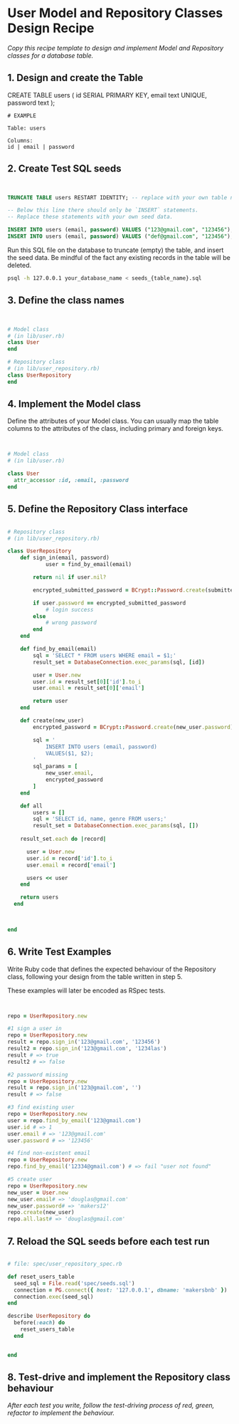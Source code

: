 # User Model and Repository Classes Design Recipe

_Copy this recipe template to design and implement Model and Repository classes for a database table._

## 1. Design and create the Table

CREATE TABLE users (
  id SERIAL PRIMARY KEY,
  email text UNIQUE,
  password text
);


```
# EXAMPLE

Table: users

Columns:
id | email | password
```

## 2. Create Test SQL seeds


```sql


TRUNCATE TABLE users RESTART IDENTITY; -- replace with your own table name.

-- Below this line there should only be `INSERT` statements.
-- Replace these statements with your own seed data.

INSERT INTO users (email, password) VALUES ("123@gmail.com", "123456");
INSERT INTO users (email, password) VALUES ("def@gmail.com", "123456");
```

Run this SQL file on the database to truncate (empty) the table, and insert the seed data. Be mindful of the fact any existing records in the table will be deleted.

```bash
psql -h 127.0.0.1 your_database_name < seeds_{table_name}.sql
```

## 3. Define the class names


```ruby


# Model class
# (in lib/user.rb)
class User
end

# Repository class
# (in lib/user_repository.rb)
class UserRepository
end
```

## 4. Implement the Model class

Define the attributes of your Model class. You can usually map the table columns to the attributes of the class, including primary and foreign keys.

```ruby


# Model class
# (in lib/user.rb)

class User
  attr_accessor :id, :email, :password
end

```


## 5. Define the Repository Class interface

```ruby

# Repository class
# (in lib/user_repository.rb)

class UserRepository
    def sign_in(email, password)
            user = find_by_email(email)

        return nil if user.nil?

        encrypted_submitted_password = BCrypt::Password.create(submitted_password)

        if user.password == encrypted_submitted_password
            # login success
        else
            # wrong password
        end
    end

    def find_by_email(email)
        sql = 'SELECT * FROM users WHERE email = $1;'
        result_set = DatabaseConnection.exec_params(sql, [id])

        user = User.new
        user.id = result_set[0]['id'].to_i
        user.email = result_set[0]['email']

        return user
    end

    def create(new_user)
        encrypted_password = BCrypt::Password.create(new_user.password)

        sql = '
            INSERT INTO users (email, password)
            VALUES($1, $2);
        '
        sql_params = [
            new_user.email,
            encrypted_password
        ]
    end

    def all
        users = []
        sql = 'SELECT id, name, genre FROM users;'
        result_set = DatabaseConnection.exec_params(sql, [])
    
    result_set.each do |record|

      user = User.new
      user.id = record['id'].to_i
      user.email = record['email']

      users << user
    end

    return users
  end

    

end
```

## 6. Write Test Examples

Write Ruby code that defines the expected behaviour of the Repository class, following your design from the table written in step 5.

These examples will later be encoded as RSpec tests.

```ruby


repo = UserRepository.new

#1 sign a user in 
repo = UserRepository.new
result = repo.sign_in('123@gmail.com', '123456')
result2 = repo.sign_in('123@gmail.com', '1234las')
result # => true
result2 # => false

#2 password missing
repo = UserRepository.new
result = repo.sign_in('123@gmail.com', '')
result # => false

#3 find existing user
repo = UserRepository.new
user = repo.find_by_email('123@gmail.com')
user.id # => 1
user.email # => '123@gmail.com'
user.password # => '123456'

#4 find non-existent email
repo = UserRepository.new
repo.find_by_email('12334@gmail.com') # => fail "user not found"

#5 create user
repo = UserRepository.new
new_user = User.new
new_user.email# => 'douglas@gmail.com'
new_user.password# => 'makers12'
repo.create(new_user)
repo.all.last# => 'douglas@gmail.com'


```


## 7. Reload the SQL seeds before each test run

```ruby

# file: spec/user_repository_spec.rb

def reset_users_table
  seed_sql = File.read('spec/seeds.sql')
  connection = PG.connect({ host: '127.0.0.1', dbname: 'makersbnb' })
  connection.exec(seed_sql)
end

describe UserRepository do
  before(:each) do 
    reset_users_table
  end


end
```

## 8. Test-drive and implement the Repository class behaviour

_After each test you write, follow the test-driving process of red, green, refactor to implement the behaviour._
